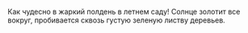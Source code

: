 Как чудесно в жаркий полдень в летнем саду! Солнце золотит все вокруг, пробивается сквозь густую зеленую листву деревьев. 